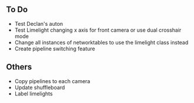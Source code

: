 ## To Do ##
- Test Declan's auton
- Test Limelight changing x axis for front camera or use dual crosshair mode
- Change all instances of networktables to use the limelight class instead
- Create pipeline switching feature

## Others ##
- Copy pipelines to each camera
- Update shuffleboard
- Label limelights
